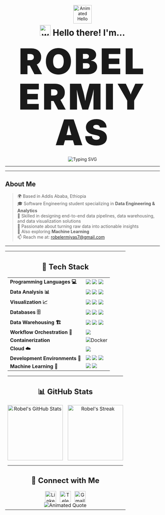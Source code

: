 <div align="center">
  <img src="https://media.giphy.com/media/M9gbBd9nbDrOTu1fnW/giphy.gif" width="60" alt="Animated Hello">
  <h1 align="center" style="margin-top: 5px;">
    <img src="https://media.giphy.com/media/hvRJCLFzcasrR4ia7z/giphy.gif" height="35" alt="waving-hand"/>
    Hello there! I'm...
  </h1>
  
  <h2 align="center" style="margin-top: 5px; margin-bottom: 5px;">
  <span style="
    /* Maximum visual size and weight */
    font-size: 5.5em; 
    font-weight: 900; 
    letter-spacing: 7px; /* Widest spacing for the gradient to show */
    line-height: 1.0; "
  
  ROBEL ERMIYAS
  </span>
</h2>

  <p align="center" style="margin-top: 20px;">
    <img 
      src="https://readme-typing-svg.demolab.com?font=Montserrat&weight=700&size=30&duration=3000&pause=500&color=00BFFF&center=true&vCenter=true&width=800&lines=Data+Engineer+%7C+Building+the+Future;SWE+Student+%7C+Always+Learning" 
      alt="Typing SVG" 
    />
  </p>

</div>

---

---
## About Me

> 🌍 Based in Addis Ababa, Ethiopia  
> 🎓 Software Engineering student specializing in **Data Engineering & Analytics**  
> 💼 Skilled in designing end-to-end data pipelines, data warehousing, and data visualization solutions  
> 🚀 Passionate about turning raw data into actionable insights  
> 🧠 Also exploring **Machine Learning**  
> 📫 Reach me at: [robelermiyas7@gmail.com](mailto:robelermiyas@gmail.com)

---

<table><tr><td align="center">

## 🚀 Tech Stack

<table>
  <tr>
    <td><b>Programming Languages 💻</b></td>
    <td>
      <img src="https://img.shields.io/badge/Python-3776AB?style=for-the-badge&logo=python&logoColor=white" />
      <img src="https://img.shields.io/badge/Java-007396?style=for-the-badge&logo=java&logoColor=white" />
      <img src="https://img.shields.io/badge/SQL-336791?style=for-the-badge&logo=postgresql&logoColor=white" />
    </td>
  </tr>

  <tr>
    <td><b>Data Analysis 📊</b></td>
    <td>
      <img src="https://img.shields.io/badge/Numpy-013243?style=for-the-badge&logo=numpy&logoColor=white" />
      <img src="https://img.shields.io/badge/Pandas-150458?style=for-the-badge&logo=pandas&logoColor=white" />
      <img src="https://img.shields.io/badge/PySpark-E25A1C?style=for-the-badge&logo=apache-spark&logoColor=white" />
    </td>
  </tr>

  <tr>
    <td><b>Visualization 📈</b></td>
    <td>
      <img src="https://img.shields.io/badge/Matplotlib-11557C?style=for-the-badge&logo=plotly&logoColor=white" />
      <img src="https://img.shields.io/badge/Seaborn-3795D2?style=for-the-badge&logo=python&logoColor=white" />
      <img src="https://img.shields.io/badge/Power%20BI-F2C811?style=for-the-badge&logo=power-bi&logoColor=black" />
    </td>
  </tr>

  <tr>
    <td><b>Databases 🗄️</b></td>
    <td>
      <img src="https://img.shields.io/badge/PostgreSQL-4169E1?style=for-the-badge&logo=postgresql&logoColor=white" />
      <img src="https://img.shields.io/badge/SQL%20Server-CC2927?style=for-the-badge&logo=microsoftsqlserver&logoColor=white" />
      <img src="https://img.shields.io/badge/MongoDB-47A248?style=for-the-badge&logo=mongodb&logoColor=white" />
    </td>
  </tr>

  <tr>
    <td><b>Data Warehousing 🏗️</b></td>
    <td>
      <img src="https://img.shields.io/badge/ETL%20%7C%20ELT-009688?style=for-the-badge" />
      <img src="https://img.shields.io/badge/Snowflake-29B5E8?style=for-the-badge&logo=snowflake&logoColor=white" />
      <img src="https://img.shields.io/badge/Amazon%20Redshift-8C4FFF?style=for-the-badge&logo=amazonredshift&logoColor=white" />
    </td>
  </tr>

  <tr>
    <td><b>Workflow Orchestration 🐳</b></td>
    <td>
      <img src="https://img.shields.io/badge/Apache%20Airflow-017CEE?style=for-the-badge&logo=apache-airflow&logoColor=white" />
    </td>
  </tr>
  
   <tr>
    <td><b>Containerization </b></td>
    <td>
     <img src="https://img.shields.io/badge/Docker-2496ED?style=for-the-badge&logo=docker&logoColor=white" alt="Docker"/> 
    </td>
  </tr>
  <tr>
    <td><b>Cloud ☁️</b></td>
    <td>
      <img src="https://img.shields.io/badge/AWS-FF9900?style=for-the-badge&logo=amazonaws&logoColor=white" />
    </td>
  </tr>

  <tr>
    <td><b>Development Environments 💼</b></td>
    <td>
      <img src="https://img.shields.io/badge/VS%20Code-0078D7?style=for-the-badge&logo=visualstudiocode&logoColor=white" />
      <img src="https://img.shields.io/badge/Databricks-FF3621?style=for-the-badge&logo=databricks&logoColor=white" />
      <img src="https://img.shields.io/badge/Google%20Colab-F9AB00?style=for-the-badge&logo=googlecolab&logoColor=white" />
    </td>
  </tr>

  <tr>
    <td><b>Machine Learning 🤖</b></td>
    <td>
      <img src="https://img.shields.io/badge/Supervised%20Learning-3C873A?style=for-the-badge" />
      <img src="https://img.shields.io/badge/Unsupervised%20Learning-2196F3?style=for-the-badge" />
    </td>
  </tr>
</table>

---

## 📊 GitHub Stats

<div align="center" style="display: flex; flex-wrap: wrap; gap: 16px; justify-content: center;">
  <img src="https://github-readme-stats.vercel.app/api?username=RobelErmiyas&theme=gotham&hide_border=false&include_all_commits=true&count_private=true&show_icons=true" alt="Robel's GitHub Stats" height="180" />
  <img src="https://github-readme-streak-stats.herokuapp.com/?user=RobelErmiyas&theme=gotham&hide_border=false" alt="Robel's Streak" height="180" />
</div>

---

## 🤝 Connect with Me

<div align="center" style="display: flex; gap: 12px; justify-content: center;">
  <a href="https://www.linkedin.com/in/robel-ermiyas/" target="_blank" rel="noopener noreferrer">
    <img src="https://img.shields.io/badge/LinkedIn-0077B5?style=for-the-badge&logo=linkedin&logoColor=white" alt="LinkedIn" height="36" />
  </a>
  <a href="https://t.me/" target="_blank" rel="noopener noreferrer">
    <img src="https://img.shields.io/badge/Telegram-2CA5E0?style=for-the-badge&logo=telegram&logoColor=white" alt="Telegram" height="36" />
  </a>
  <a href="mailto:robelermiyas7@gmail.com">
    <img src="https://img.shields.io/badge/Gmail-EA4335?style=for-the-badge&logo=gmail&logoColor=white" alt="Gmail" height="36" />
  </a>
</div>

<div align="center">
  <img 
    src="https://readme-typing-svg.demolab.com?font=Fira+Code&weight=700&size=24&duration=1&pause=2000&color=FFD700&center=true&vCenter=true&width=750&lines=*%22Data+is+the+new+oil+%E2%80%94+but+only+if+you+can+refine+it.%22*" 
    alt="Animated Quote" 
  />
</div>
